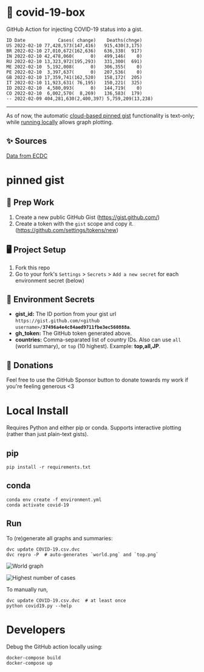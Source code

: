 # 🏥 covid-19-box

GitHub Action for injecting COVID-19 status into a gist.

```
ID Date            Cases( change)    Deaths(chnge)
US 2022-02-10 77,428,573(147,416)   915,430(3,175)
BR 2022-02-10 27,010,672(162,636)   636,338(  917)
IN 2022-02-10 42,478,060(      0)   499,146(    0)
RU 2022-02-10 13,323,972(195,293)   331,300(  691)
ME 2022-02-10  5,192,008(      0)   306,355(    0)
PE 2022-02-10  3,397,637(      0)   207,536(    0)
GB 2022-02-10 17,359,741(162,520)   158,172(  205)
IT 2022-02-10 11,923,631( 76,195)   150,221(  325)
ID 2022-02-10  4,580,093(      0)   144,719(    0)
CO 2022-02-10  6,002,570(  8,269)   136,583(  179)
-- 2022-02-09 404,281,630(2,400,397) 5,759,209(13,238)
```

---

As of now, the automatic [cloud-based pinned gist](#pinned-gist) functionality is text-only;
while [running locally](#local-install) allows graph plotting.

## ✨ Sources

[Data from ECDC](https://www.ecdc.europa.eu/en/publications-data/download-todays-data-geographic-distribution-covid-19-cases-worldwide)

# pinned gist

## 🎒 Prep Work
1. Create a new public GitHub Gist (https://gist.github.com/)
1. Create a token with the `gist` scope and copy it. (https://github.com/settings/tokens/new)

## 🖥 Project Setup
1. Fork this repo
1. Go to your fork's `Settings` > `Secrets` > `Add a new secret` for each environment secret (below)

## 🤫 Environment Secrets
- **gist_id:** The ID portion from your gist url `https://gist.github.com/<github username>/`**`37496a4e4c84aed9711fbe3ec560888a`**.
- **gh_token:** The GitHub token generated above.
- **countries:** Comma-separated list of country IDs. Also can use `all` (world summary), or `top` (10 highest). Example: **top,all,JP**.

## 💸 Donations

Feel free to use the GitHub Sponsor button to donate towards my work if you're feeling generous <3

# Local Install

Requires Python and either pip or conda. Supports interactive plotting (rather than just plain-text gists).

## pip

```
pip install -r requirements.txt
```

## conda

```
conda env create -f environment.yml
conda activate covid-19
```

## Run

To (re)generate all graphs and summaries:

```
dvc update COVID-19.csv.dvc
dvc repro -P  # auto-generates `world.png` and `top.png`
```

![World graph](world.png)

![Highest number of cases](top.png)

To manually run,

```
dvc update COVID-19.csv.dvc  # at least once
python covid19.py --help
```

# Developers

Debug the GitHub action locally using:

```
docker-compose build
docker-compose up
```
